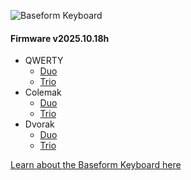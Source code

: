 ![Baseform Keyboard](https://posture.works/cdn-cgi/image/width=2048,height=1365,fit=crop,quality=80,format=auto,onerror=redirect,metadata=none/wp-content/uploads/2025/08/Cover-Creative-2.jpg)

<!-- FIRMWARE-LINKS:START - Do not edit below, this section is managed by CI -->
#### Firmware v2025.10.18h
- QWERTY
  - [Duo](https://github.com/strangekbd66/baseform/releases/download/v2025.10.18h/qwerty_duo-v2025.10.18h.zip)
  - [Trio](https://github.com/strangekbd66/baseform/releases/download/v2025.10.18h/qwerty_trio-v2025.10.18h.zip)
- Colemak
  - [Duo](https://github.com/strangekbd66/baseform/releases/download/v2025.10.18h/colemak_duo-v2025.10.18h.zip)
  - [Trio](https://github.com/strangekbd66/baseform/releases/download/v2025.10.18h/colemak_trio-v2025.10.18h.zip)
- Dvorak
  - [Duo](https://github.com/strangekbd66/baseform/releases/download/v2025.10.18h/dvorak_duo-v2025.10.18h.zip)
  - [Trio](https://github.com/strangekbd66/baseform/releases/download/v2025.10.18h/dvorak_trio-v2025.10.18h.zip)

<!-- FIRMWARE-LINKS:END -->




























[Learn about the Baseform Keyboard here](https://posture.works/baseform/)

